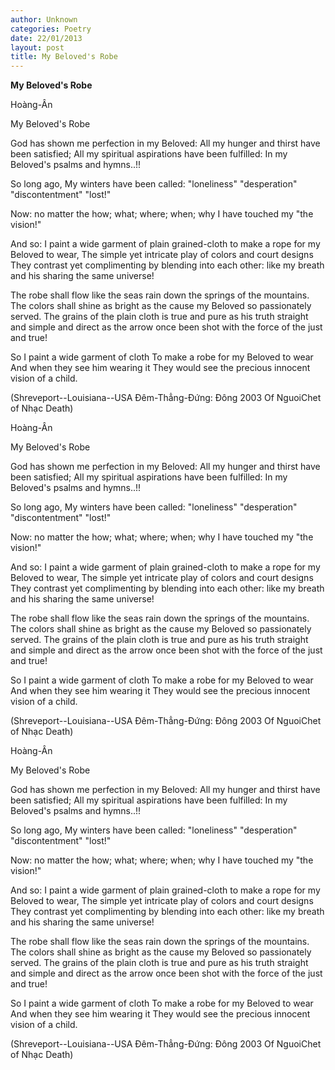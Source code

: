 ```yaml
---
author: Unknown
categories: Poetry
date: 22/01/2013
layout: post
title: My Beloved's Robe
---
```


**My Beloved's Robe**

Hoàng-Ân

My Beloved's Robe


God has shown me perfection
in my Beloved:
All my hunger and thirst
have been satisfied;
All my spiritual aspirations
have been fulfilled:
In my Beloved's psalms and hymns..!!

So long ago,
My winters have been called:
     "loneliness"
     "desperation"
     "discontentment"
     "lost!"

Now: no matter the
how; what; where; when; why
I have touched my
      "the vision!"

And so:
I paint a wide garment of plain grained-cloth
to make a rope for my Beloved to wear,
The simple yet intricate play
of colors and court designs
They contrast yet complimenting
by blending into each other:
       like my breath and his
       sharing the same universe!

The robe shall flow
like the seas rain down
the springs of the mountains.
The colors shall shine
as bright as the cause
my Beloved so passionately served.
The grains of the plain cloth
is true and pure as his truth
straight and simple and direct
as the arrow o­nce been shot
with the force of the just and true!

So I paint a wide garment of cloth
To make a robe for my Beloved to wear
And when they see him wearing it
They would see the precious
      innocent vision of
      a child.


(Shreveport--Louisiana--USA
 Đêm-Thẳng-Đứng: Đông 2003
 Of NguoiChet of Nhạc Death)

Hoàng-Ân

My Beloved's Robe


God has shown me perfection
in my Beloved:
All my hunger and thirst
have been satisfied;
All my spiritual aspirations
have been fulfilled:
In my Beloved's psalms and hymns..!!

So long ago,
My winters have been called:
     "loneliness"
     "desperation"
     "discontentment"
     "lost!"

Now: no matter the
how; what; where; when; why
I have touched my
      "the vision!"

And so:
I paint a wide garment of plain grained-cloth
to make a rope for my Beloved to wear,
The simple yet intricate play
of colors and court designs
They contrast yet complimenting
by blending into each other:
       like my breath and his
       sharing the same universe!

The robe shall flow
like the seas rain down
the springs of the mountains.
The colors shall shine
as bright as the cause
my Beloved so passionately served.
The grains of the plain cloth
is true and pure as his truth
straight and simple and direct
as the arrow o­nce been shot
with the force of the just and true!

So I paint a wide garment of cloth
To make a robe for my Beloved to wear
And when they see him wearing it
They would see the precious
      innocent vision of
      a child.


(Shreveport--Louisiana--USA
 Đêm-Thẳng-Đứng: Đông 2003
 Of NguoiChet of Nhạc Death)

Hoàng-Ân

My Beloved's Robe


God has shown me perfection
in my Beloved:
All my hunger and thirst
have been satisfied;
All my spiritual aspirations
have been fulfilled:
In my Beloved's psalms and hymns..!!

So long ago,
My winters have been called:
     "loneliness"
     "desperation"
     "discontentment"
     "lost!"

Now: no matter the
how; what; where; when; why
I have touched my
      "the vision!"

And so:
I paint a wide garment of plain grained-cloth
to make a rope for my Beloved to wear,
The simple yet intricate play
of colors and court designs
They contrast yet complimenting
by blending into each other:
       like my breath and his
       sharing the same universe!

The robe shall flow
like the seas rain down
the springs of the mountains.
The colors shall shine
as bright as the cause
my Beloved so passionately served.
The grains of the plain cloth
is true and pure as his truth
straight and simple and direct
as the arrow o­nce been shot
with the force of the just and true!

So I paint a wide garment of cloth
To make a robe for my Beloved to wear
And when they see him wearing it
They would see the precious
      innocent vision of
      a child.


(Shreveport--Louisiana--USA
 Đêm-Thẳng-Đứng: Đông 2003
 Of NguoiChet of Nhạc Death)
